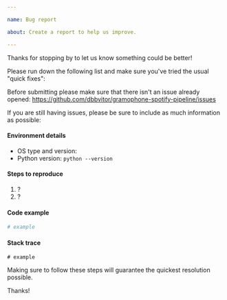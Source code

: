 ```yaml
---

name: Bug report

about: Create a report to help us improve.

---
```


Thanks for stopping by to let us know something could be better!

Please run down the following list and make sure you've tried the usual "quick fixes":

Before submitting please make sure that there isn't an issue already opened: https://github.com/dbbvitor/gramophone-spotify-pipeline/issues

If you are still having issues, please be sure to include as much information as possible:

#### Environment details

  - OS type and version:
  - Python version: `python --version`

#### Steps to reproduce

  1. ?
  2. ?

#### Code example

```python
# example
```

#### Stack trace
```
# example
```

Making sure to follow these steps will guarantee the quickest resolution possible.

Thanks!